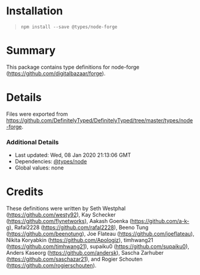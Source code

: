 # Installation
> `npm install --save @types/node-forge`

# Summary
This package contains type definitions for node-forge (https://github.com/digitalbazaar/forge).

# Details
Files were exported from https://github.com/DefinitelyTyped/DefinitelyTyped/tree/master/types/node-forge.

### Additional Details
 * Last updated: Wed, 08 Jan 2020 21:13:06 GMT
 * Dependencies: [@types/node](https://npmjs.com/package/@types/node)
 * Global values: none

# Credits
These definitions were written by Seth Westphal    (https://github.com/westy92), Kay Schecker     (https://github.com/flynetworks), Aakash Goenka    (https://github.com/a-k-g), Rafal2228        (https://github.com/rafal2228), Beeno Tung       (https://github.com/beenotung), Joe Flateau      (https://github.com/joeflateau), Nikita Koryabkin (https://github.com/Apologiz), timhwang21       (https://github.com/timhwang21), supaiku0         (https://github.com/supaiku0), Anders Kaseorg   (https://github.com/andersk), Sascha Zarhuber  (https://github.com/saschazar21), and Rogier Schouten  (https://github.com/rogierschouten).
